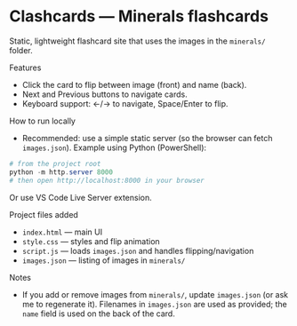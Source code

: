 # Clashcards — Minerals flashcards

Static, lightweight flashcard site that uses the images in the `minerals/` folder.

Features
- Click the card to flip between image (front) and name (back).
- Next and Previous buttons to navigate cards.
- Keyboard support: ←/→ to navigate, Space/Enter to flip.

How to run locally
- Recommended: use a simple static server (so the browser can fetch `images.json`). Example using Python (PowerShell):

```powershell
# from the project root
python -m http.server 8000
# then open http://localhost:8000 in your browser
```

Or use VS Code Live Server extension.

Project files added
- `index.html` — main UI
- `style.css` — styles and flip animation
- `script.js` — loads `images.json` and handles flipping/navigation
- `images.json` — listing of images in `minerals/`

Notes
- If you add or remove images from `minerals/`, update `images.json` (or ask me to regenerate it). Filenames in `images.json` are used as provided; the `name` field is used on the back of the card.

